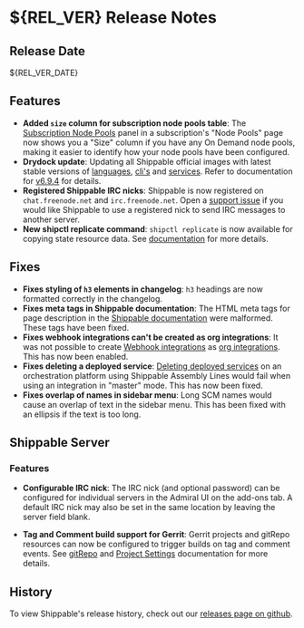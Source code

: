 # ${REL_VER} Release Notes

## Release Date

${REL_VER_DATE}

## Features

- **Added `size` column for subscription node pools table**: The [Subscription Node Pools](http://docs.shippable.com/platform/management/subscription/node-pools/) panel in a subscription's "Node Pools" page now shows you a "Size" column if you have any On Demand node pools, making it easier to identify how your node pools have been configured.
- **Drydock update**: Updating all Shippable official images with latest
  stable versions of [languages](http://docs.shippable.com/platform/runtime/machine-image/language-versions/), [cli's](http://docs.shippable.com/platform/runtime/machine-image/cli-versions/) and [services](http://docs.shippable.com/platform/runtime/machine-image/services-versions/). Refer to documentation
  for [v6.9.4](http://docs.shippable.com/platform/runtime/machine-image/ami-v694/) for details.
- **Registered Shippable IRC nicks**: Shippable is now registered on `chat.freenode.net` and `irc.freenode.net`. Open a [support issue](https://github.com/Shippable/support/issues/new) if you would like Shippable to use a registered nick to send IRC messages to another server.
- **New shipctl replicate command**: `shipctl replicate` is now available for copying state resource data. See [documentation](http://docs.shippable.com/platform/tutorial/workflow/using-shipctl/#replicate) for more details.

## Fixes

- **Fixes styling of `h3` elements in changelog**: `h3` headings are now formatted correctly in the changelog.
- **Fixes meta tags in Shippable documentation**: The HTML meta tags for page description in the [Shippable documentation](http://docs.shippable.com/) were malformed. These tags have been fixed.
- **Fixes webhook integrations can't be created as org integrations**: It was not possible to create [Webhook integrations](http://docs.shippable.com/platform/integration/webhook/) as [org integrations](http://docs.shippable.com/platform/tutorial/integration/subscription-integrations/#creating-an-org-integration-recommended-for-teams). This has now been enabled.
- **Fixes deleting a deployed service**: [Deleting deployed services](http://docs.shippable.com/deploy/deleting-a-service/) on an orchestration platform using Shippable Assembly Lines would fail when using an integration in "master" mode. This has now been fixed.
- **Fixes overlap of names in sidebar menu**: Long SCM names would cause an overlap of text in the sidebar menu. This has been fixed with an ellipsis if the text is too long.

## Shippable Server

### Features

- **Configurable IRC nick**: The IRC nick (and optional password) can be configured for individual servers in the Admiral UI on the add-ons tab. A default IRC nick may also be set in the same location by leaving the server field blank.

- **Tag and Comment build support for Gerrit**: Gerrit projects and gitRepo resources can now be configured to trigger builds on tag and comment events. See [gitRepo](http://docs.shippable.com/platform/workflow/resource/gitrepo/#latestSyntax) and [Project Settings](http://docs.shippable.com/platform/management/project/settings/#webhookConfig) documentation for more details.

## History

To view Shippable's release history, check out our [releases page on github](https://github.com/Shippable/admiral/releases).
